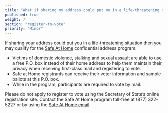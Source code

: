 ```yaml
---
title: "What if sharing my address could put me in a life-threatening situation?"
published: true
weight: 7
section: "register-to-vote"
priority: "Minor"
---
```


If sharing your address could put you in a life-threatening situation then you may qualify for the [Safe At Home](http://www.sos.ca.gov/registries/safe-home/) confidential address program.  
- Victims of domestic violence, stalking and sexual assault are able to use a free P.O. box instead of their home address to help them maintain their privacy when receiving first-class mail and registering to vote.  
- Safe at Home registrants can receive their voter information and sample ballots at this P.O. box.  
- While in the program, participants are required to vote by mail.   

Please do not apply to register to vote using the Secretary of State’s online registration site. Contact the Safe At Home program toll-free at (877) 322-5227 or by using the [Safe At Home email](http://www.sos.ca.gov/registries/safe-home/contact/email-safe-home/).

